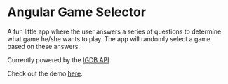 # Angular Game Selector

A fun little app where the user answers a series of questions to determine what game he/she wants to play. The app will randomly select a game based on these answers.

Currently powered by the [IGDB API](https://www.igdb.com/api/).

Check out the demo [here](http://www.gregoryfederico.com/ang-game-selector/src/#/home).